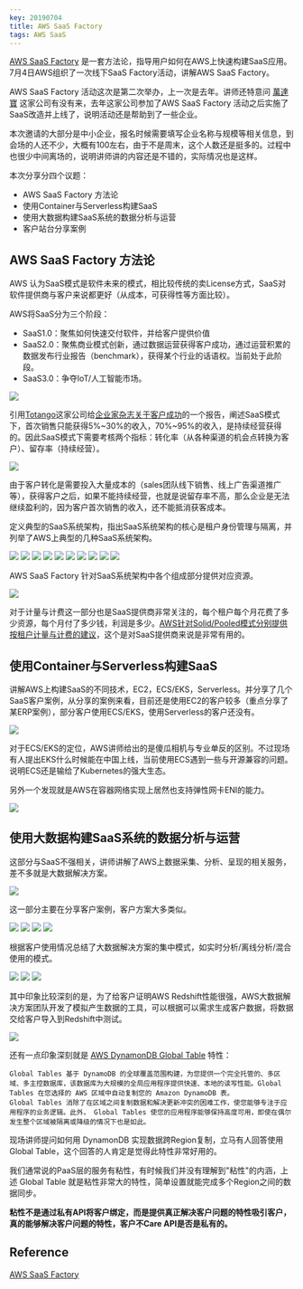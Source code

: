 ```yaml
---
key: 20190704
title: AWS SaaS Factory
tags: AWS SaaS
---
```


[AWS SaaS Factory](https://aws.amazon.com/cn/partners/saas-factory/) 是一套方法论，指导用户如何在AWS上快速构建SaaS应用。7月4日AWS组织了一次线下SaaS Factory活动，讲解AWS SaaS Factory。<!--more-->

AWS SaaS Factory 活动这次是第二次举办，上一次是去年。讲师还特意问 [萬達寶](https://www.multiable.com/TC/home.htm) 这家公司有没有来，去年这家公司参加了AWS SaaS Factory 活动之后实施了SaaS改造并上线了，说明活动还是帮助到了一些企业。

本次邀请的大部分是中小企业，报名时候需要填写企业名称与规模等相关信息，到会场的人还不少，大概有100左右，由于不是周末，这个人数还是挺多的。过程中也很少中间离场的，说明讲师讲的内容还是不错的，实际情况也是这样。

本次分享分四个议题：

- AWS SaaS Factory 方法论
- 使用Container与Serverless构建SaaS
- 使用大数据构建SaaS系统的数据分析与运营
- 客户站台分享案例

## AWS SaaS Factory 方法论

AWS 认为SaaS模式是软件未来的模式，相比较传统的卖License方式，SaaS对软件提供商与客户来说都更好（从成本，可获得性等方面比较）。

AWS将SaaS分为三个阶段：

- SaaS1.0：聚焦如何快速交付软件，并给客户提供价值
- SaaS2.0：聚焦商业模式创新，通过数据运营获得客户成功，通过运营积累的数据发布行业报告（benchmark），获得某个行业的话语权。当前处于此阶段。
- SaaS3.0：争夺IoT/人工智能市场。

![](/images/20190704-01.jpg)

引用[Totango](https://www.totango.com/)这家公司给[企业家杂志关于客户成功](https://www.forentrepreneurs.com/customer-success/)的一个报告，阐述SaaS模式下，首次销售只能获得5%~30%的收入，70%~95%的收入，是持续经营获得的。因此SaaS模式下需要考核两个指标：转化率（从各种渠道的机会点转换为客户）、留存率（持续经营）。

![](https://dskok-wpengine.netdna-ssl.com/wp-content/uploads/2013/11/image_thumb.png)

由于客户转化是需要投入大量成本的（sales团队线下销售、线上广告渠道推广等），获得客户之后，如果不能持续经营，也就是说留存率不高，那么企业是无法继续盈利的，因为客户首次销售的收入，还不能抵消获客成本。

定义典型的SaaS系统架构，指出SaaS系统架构的核心是租户身份管理与隔离，并列举了AWS上典型的几种SaaS系统架构。

![](/images/20190704-02.jpg)
![](/images/20190704-03.jpg)
![](/images/20190704-04.jpg)
![](/images/20190704-05.jpg)
![](/images/20190704-06.jpg)
![](/images/20190704-07.jpg)
![](/images/20190704-08.jpg)
![](/images/20190704-09.jpg)
![](/images/20190704-10.jpg)
![](/images/20190704-11.jpg)

AWS SaaS Factory 针对SaaS系统架构中各个组成部分提供对应资源。

![](/images/20190704-12.jpg)

对于计量与计费这一部分也是SaaS提供商非常关注的，每个租户每个月花费了多少资源，每个月付了多少钱，利润是多少。[AWS针对Solid/Pooled模式分别提供按租户计量与计费的建议](https://aws.amazon.com/cn/blogs/apn/calculating-tenant-costs-in-saas-environments/)，这个是对SaaS提供商来说是非常有用的。

## 使用Container与Serverless构建SaaS

讲解AWS上构建SaaS的不同技术，EC2，ECS/EKS，Serverless。并分享了几个SaaS客户案例，从分享的案例来看，目前还是使用EC2的客户较多（重点分享了某ERP案例），部分客户使用ECS/EKS，使用Serverless的客户还没有。

![](/images/20190704-14.jpg)

对于ECS/EKS的定位，AWS讲师给出的是傻瓜相机与专业单反的区别。不过现场有人提出EKS什么时候能在中国上线，当前使用ECS遇到一些与开源兼容的问题。说明ECS还是输给了Kubernetes的强大生态。

另外一个发现就是AWS在容器网络实现上居然也支持弹性网卡ENI的能力。

![](/images/20190704-13.jpg)

## 使用大数据构建SaaS系统的数据分析与运营

这部分与SaaS不强相关，讲师讲解了AWS上数据采集、分析、呈现的相关服务，差不多就是大数据解决方案。

![](/images/20190704-15.jpg)

这一部分主要在分享客户案例，客户方案大多类似。

![](/images/20190704-16.jpg)
![](/images/20190704-17.jpg)
![](/images/20190704-18.jpg)
![](/images/20190704-19.jpg)

根据客户使用情况总结了大数据解决方案的集中模式，如实时分析/离线分析/混合使用的模式。

![](/images/20190704-20.jpg)
![](/images/20190704-21.jpg)
![](/images/20190704-22.jpg)

其中印象比较深刻的是，为了给客户证明AWS Redshift性能很强，AWS大数据解决方案团队开发了模拟产生数据的工具，可以根据可以需求生成客户数据，将数据交给客户导入到Redshift中测试。

![](/images/20190704-23.jpg)

还有一点印象深刻就是 [AWS DynamonDB Global Table](https://aws.amazon.com/cn/dynamodb/global-tables/) 特性：

```
Global Tables 基于 DynamoDB 的全球覆盖范围构建，为您提供一个完全托管的、多区域、多主控数据库，该数据库为大规模的全局应用程序提供快速、本地的读写性能。Global Tables 在您选择的 AWS 区域中自动复制您的 Amazon DynamoDB 表。
Global Tables 消除了在区域之间复制数据和解决更新冲突的困难工作，使您能够专注于应用程序的业务逻辑。此外， Global Tables 使您的应用程序能够保持高度可用，即使在偶尔发生整个区域被隔离或降级的情况下也是如此。
```

现场讲师提问如何用 DynamonDB 实现数据跨Region复制，立马有人回答使用Global Table，这个回答的人肯定是觉得此特性非常好用的。

我们通常说的PaaS层的服务有粘性，有时候我们并没有理解到"粘性"的内涵，上述 Global Table 就是粘性非常大的特性，简单设置就能完成多个Region之间的数据同步。

**粘性不是通过私有API将客户绑定，而是提供真正解决客户问题的特性吸引客户，真的能够解决客户问题的特性，客户不Care API是否是私有的。**

## Reference

[AWS SaaS Factory](https://aws.amazon.com/cn/partners/saas-factory/)